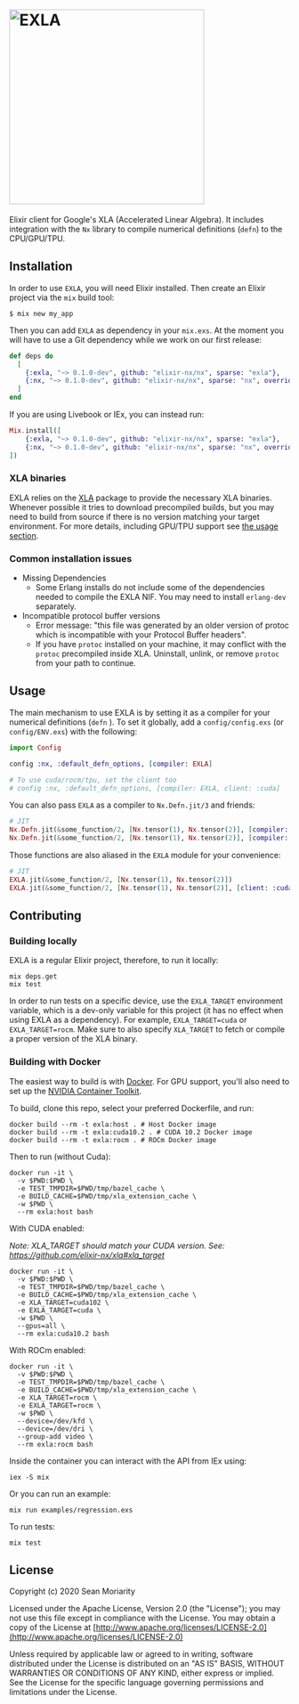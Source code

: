 <h1><img src="https://github.com/elixir-nx/nx/raw/main/exla/exla.png" alt="EXLA" width="350"></h1>

Elixir client for Google's XLA (Accelerated Linear Algebra). It includes integration with the `Nx` library to compile numerical definitions (`defn`) to the CPU/GPU/TPU.

## Installation

In order to use `EXLA`, you will need Elixir installed. Then create an Elixir project via the `mix` build tool:

```
$ mix new my_app
```

Then you can add `EXLA` as dependency in your `mix.exs`. At the moment you will have to use a Git dependency while we work on our first release:

```elixir
def deps do
  [
    {:exla, "~> 0.1.0-dev", github: "elixir-nx/nx", sparse: "exla"},
    {:nx, "~> 0.1.0-dev", github: "elixir-nx/nx", sparse: "nx", override: true}
  ]
end
```

If you are using Livebook or IEx, you can instead run:

```elixir
Mix.install([
    {:exla, "~> 0.1.0-dev", github: "elixir-nx/nx", sparse: "exla"},
    {:nx, "~> 0.1.0-dev", github: "elixir-nx/nx", sparse: "nx", override: true}
])
```

### XLA binaries

EXLA relies on the [XLA](https://github.com/elixir-nx/xla) package to provide the necessary XLA binaries. Whenever possible it tries to download precompiled builds, but you may need to build from source if there is no version matching your target environment. For more details, including GPU/TPU support see [the usage section](https://github.com/elixir-nx/xla#usage).

### Common installation issues

  * Missing Dependencies
    * Some Erlang installs do not include some of the dependencies needed to compile the EXLA NIF. You may need to install `erlang-dev` separately.
  * Incompatible protocol buffer versions
    * Error message: "this file was generated by an older version of protoc which is incompatible with your Protocol Buffer headers".
    * If you have `protoc` installed on your machine, it may conflict with the `protoc` precompiled inside XLA. Uninstall, unlink, or remove `protoc` from your path to continue.

## Usage

The main mechanism to use EXLA is by setting it as a compiler for your numerical definitions (`defn` ). To set it globally, add a `config/config.exs` (or `config/ENV.exs`) with the following:

```elixir
import Config

config :nx, :default_defn_options, [compiler: EXLA]

# To use cuda/rocm/tpu, set the client too
# config :nx, :default_defn_options, [compiler: EXLA, client: :cuda]
```

You can also pass `EXLA` as a compiler to `Nx.Defn.jit/3` and friends:

```elixir
# JIT
Nx.Defn.jit(&some_function/2, [Nx.tensor(1), Nx.tensor(2)], [compiler: EXLA])
Nx.Defn.jit(&some_function/2, [Nx.tensor(1), Nx.tensor(2)], [compiler: EXLA, client: :cuda])
```

Those functions are also aliased in the `EXLA` module for your convenience:

```elixir
# JIT
EXLA.jit(&some_function/2, [Nx.tensor(1), Nx.tensor(2)])
EXLA.jit(&some_function/2, [Nx.tensor(1), Nx.tensor(2)], [client: :cuda])
```

## Contributing

### Building locally

EXLA is a regular Elixir project, therefore, to run it locally:

```shell
mix deps.get
mix test
```

In order to run tests on a specific device, use the `EXLA_TARGET` environment variable, which is a dev-only variable for this project (it has no effect when using EXLA as a dependency). For example, `EXLA_TARGET=cuda` or `EXLA_TARGET=rocm`. Make sure to also specify `XLA_TARGET` to fetch or compile a proper version of the XLA binary.

### Building with Docker

The easiest way to build is with [Docker](https://docs.docker.com/get-docker/). For GPU support, you'll also need to set up the [NVIDIA Container Toolkit](https://github.com/NVIDIA/nvidia-docker).

To build, clone this repo, select your preferred Dockerfile, and run:

```shell
docker build --rm -t exla:host . # Host Docker image
docker build --rm -t exla:cuda10.2 . # CUDA 10.2 Docker image
docker build --rm -t exla:rocm . # ROCm Docker image
```

Then to run (without Cuda):

```shell
docker run -it \
  -v $PWD:$PWD \
  -e TEST_TMPDIR=$PWD/tmp/bazel_cache \
  -e BUILD_CACHE=$PWD/tmp/xla_extension_cache \
  -w $PWD \
  --rm exla:host bash
```

With CUDA enabled:

*Note: XLA_TARGET should match your CUDA version. See: https://github.com/elixir-nx/xla#xla_target*
 
```shell
docker run -it \
  -v $PWD:$PWD \
  -e TEST_TMPDIR=$PWD/tmp/bazel_cache \
  -e BUILD_CACHE=$PWD/tmp/xla_extension_cache \
  -e XLA_TARGET=cuda102 \
  -e EXLA_TARGET=cuda \
  -w $PWD \
  --gpus=all \
  --rm exla:cuda10.2 bash
```

With ROCm enabled:

```shell
docker run -it \
  -v $PWD:$PWD \
  -e TEST_TMPDIR=$PWD/tmp/bazel_cache \
  -e BUILD_CACHE=$PWD/tmp/xla_extension_cache \
  -e XLA_TARGET=rocm \
  -e EXLA_TARGET=rocm \
  -w $PWD \
  --device=/dev/kfd \
  --device=/dev/dri \
  --group-add video \
  --rm exla:rocm bash
```

Inside the container you can interact with the API from IEx using:

```shell
iex -S mix
```

Or you can run an example:

```shell
mix run examples/regression.exs
```

To run tests:

```shell
mix test
```

## License

Copyright (c) 2020 Sean Moriarity

Licensed under the Apache License, Version 2.0 (the "License");
you may not use this file except in compliance with the License.
You may obtain a copy of the License at [http://www.apache.org/licenses/LICENSE-2.0](http://www.apache.org/licenses/LICENSE-2.0)

Unless required by applicable law or agreed to in writing, software
distributed under the License is distributed on an "AS IS" BASIS,
WITHOUT WARRANTIES OR CONDITIONS OF ANY KIND, either express or implied.
See the License for the specific language governing permissions and
limitations under the License.
